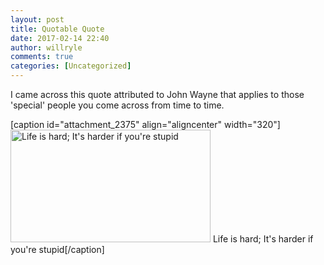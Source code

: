 ```yaml
---
layout: post
title: Quotable Quote
date: 2017-02-14 22:40
author: willryle
comments: true
categories: [Uncategorized]
---
```

I came across this quote attributed to John Wayne that applies to those 'special' people you come across from time to time.

[caption id="attachment_2375" align="aligncenter" width="320"]<a href="https://willryle.files.wordpress.com/2017/02/johnwayne.jpg"><img class="size-full wp-image-2375" src="https://willryle.files.wordpress.com/2017/02/johnwayne.jpg" alt="Life is hard; It's harder if you're stupid" width="320" height="180" /></a> Life is hard; It's harder if you're stupid[/caption]
